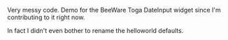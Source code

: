 Very messy code. Demo for the BeeWare Toga DateInput widget since I'm contributing to it right now.

In fact I didn't even bother to rename the helloworld defaults.

